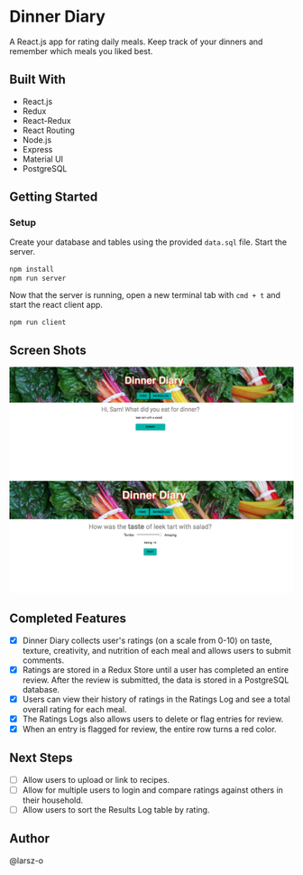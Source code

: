 # Dinner Diary
A React.js app for rating daily meals. Keep track of your dinners and remember which meals you liked best. 

## Built With
* React.js
* Redux
* React-Redux
* React Routing 
* Node.js
* Express
* Material UI
* PostgreSQL


## Getting Started
### Setup

Create your database and tables using the provided `data.sql` file. Start the server.

```
npm install
npm run server
```

Now that the server is running, open a new terminal tab with `cmd + t` and start the react client app.

```
npm run client
```

## Screen Shots
![ScreenShot of Dinner Diary](https://github.com/larsz-o/redux-feedback-loop/blob/master/public/images/dinner.png)
![ScreenShot of Dinner Diary](https://github.com/larsz-o/redux-feedback-loop/blob/master/public/images/taste.png)

## Completed Features
- [x] Dinner Diary collects user's ratings (on a scale from 0-10) on taste, texture, creativity, and nutrition of each meal and allows users to submit comments. 
- [x] Ratings are stored in a Redux Store until a user has completed an entire review. After the review is submitted, the data is stored in a PostgreSQL database. 
- [x] Users can view their history of ratings in the Ratings Log and see a total overall rating for each meal. 
- [x] The Ratings Logs also allows users to delete or flag entries for review. 
- [x] When an entry is flagged for review, the entire row turns a red color. 

## Next Steps
- [ ] Allow users to upload or link to recipes.
- [ ] Allow for multiple users to login and compare ratings against others in their household. 
- [ ] Allow users to sort the Results Log table by rating. 

## Author
@larsz-o